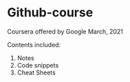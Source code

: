 # Github-course
Coursera offered by Google
March, 2021

Contents included:
1. Notes
2. Code snippets
3. Cheat Sheets 

